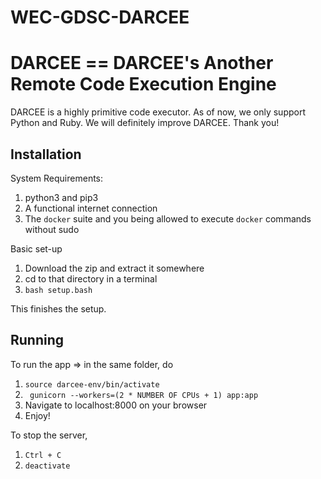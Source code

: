 # WEC-GDSC-DARCEE
# DARCEE == DARCEE's Another Remote Code Execution Engine

DARCEE is a highly primitive code executor. As of now, we
only support Python and Ruby. We will definitely improve DARCEE.
Thank you!

## Installation
System Requirements: <br>
  1. python3 and pip3 <br>
  2. A functional internet connection <br>
  3. The ```docker``` suite and you being allowed to execute ```docker``` commands without sudo <br>
  
Basic set-up <br>
  1. Download the zip and extract it somewhere <br>
  2. cd to that directory in a terminal <br>
  3. ```bash setup.bash ``` <br>

This finishes the setup. <br>

## Running
To run the app => in the same folder, do <br>
  1. ``` source darcee-env/bin/activate ``` <br>
  2. ``` gunicorn --workers=(2 * NUMBER OF CPUs + 1) app:app``` <br>
  3. Navigate to localhost:8000 on your browser <br>
  4. Enjoy! <br>

To stop the server,
  1. ```Ctrl + C```
  2. ```deactivate```

